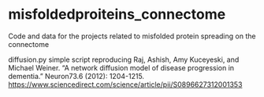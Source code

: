 # misfoldedproiteins_connectome

Code and data for the projects related to misfolded protein spreading on the connectome

diffusion.py 
simple script reproducing
Raj, Ashish, Amy Kuceyeski, and Michael Weiner. “A network diffusion model of disease progression in dementia.” Neuron73.6 (2012): 1204-1215. https://www.sciencedirect.com/science/article/pii/S0896627312001353
